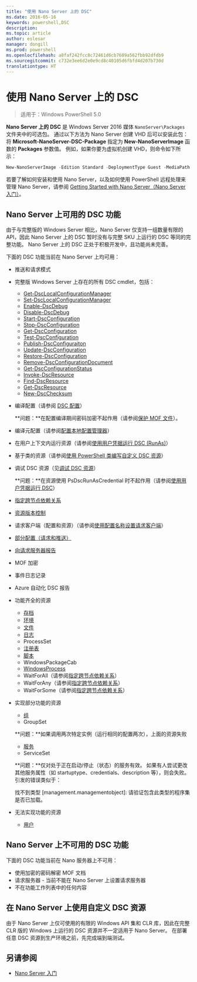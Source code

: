 ```yaml
---
title: "使用 Nano Server 上的 DSC"
ms.date: 2016-05-16
keywords: powershell,DSC
description: 
ms.topic: article
author: eslesar
manager: dongill
ms.prod: powershell
ms.openlocfilehash: a8faf242fcc8c72461d6cb7609a562fbb92dfdb9
ms.sourcegitcommit: c732e3ee6d2e0e9cd8c40105d6fbfd4d207b730d
translationtype: HT
---
```

# <a name="using-dsc-on-nano-server"></a>使用 Nano Server 上的 DSC

> 适用于：Windows PowerShell 5.0

**Nano Server 上的 DSC** 是 Windows Server 2016 媒体 `NanoServer\Packages` 文件夹中的可选包。 通过以下方法为 Nano Server 创建 VHD 后可以安装此包：将 **Microsoft-NanoServer-DSC-Package** 指定为 **New-NanoServerImage** 函数的 **Packages** 参数值。 例如，如果你要为虚拟机创建 VHD，则命令如下所示：

```powershell
New-NanoServerImage -Edition Standard -DeploymentType Guest -MediaPath f:\ -BasePath .\Base -TargetPath .\Nano1\Nano.vhd -ComputerName Nano1 -Packages Microsoft-NanoServer-DSC-Package
```

若要了解如何安装和使用 Nano Server，以及如何使用 PowerShell 远程处理来管理 Nano Server，请参阅 [Getting Started with Nano Server（Nano Server 入门）](https://technet.microsoft.com/en-us/library/mt126167.aspx)。


## <a name="dsc-features-available-on-nano-server"></a>Nano Server 上可用的 DSC 功能

 由于与完整版的 Windows Server 相比，Nano Server 仅支持一组数量有限的 API，因此 Nano Server 上的 DSC 暂时没有与完整 SKU 上运行的 DSC 等同的完整功能。 Nano Server 上的 DSC 正处于积极开发中，且功能尚未完善。
 
 下面的 DSC 功能当前在 Nano Server 上均可用： 


* 推送和请求模式

* 完整版 Windows Server 上存在的所有 DSC cmdlet，包括： 
  * [Get-DscLocalConfigurationManager](https://technet.microsoft.com/en-us/library/dn407378.aspx)
  * [Set-DscLocalConfigurationManager](https://technet.microsoft.com/en-us/library/dn521621.aspx)   
  * [Enable-DscDebug](https://technet.microsoft.com/en-us/library/mt517870.aspx)
  * [Disable-DscDebug](https://technet.microsoft.com/en-us/library/mt517872.aspx)       
  * [Start-DscConfiguration](https://technet.microsoft.com/en-us/library/dn521623.aspx)
  * [Stop-DscConfiguration](https://technet.microsoft.com/en-us/library/mt143542.aspx)
  * [Get-DscConfiguration](https://technet.microsoft.com/en-us/library/dn407379.aspx)
  * [Test-DscConfiguration](https://technet.microsoft.com/en-us/library/dn407382.aspx)      
  * [Publish-DscConfiguraiton](https://technet.microsoft.com/en-us/library/mt517875.aspx) 
  * [Update-DscConfiguration](https://technet.microsoft.com/en-us/library/mt143541.aspx)
  * [Restore-DscConfiguration](https://technet.microsoft.com/en-us/library/dn407383.aspx)
  * [Remove-DscConfigurationDocument](https://technet.microsoft.com/en-us/library/mt143544.aspx)
  * [Get-DscConfigurationStatus](https://technet.microsoft.com/en-us/library/mt517868.aspx)
  * [Invoke-DscResource](https://technet.microsoft.com/en-us/library/mt517869.aspx)
  * [Find-DscResource](https://technet.microsoft.com/en-us/library/mt517874.aspx)
  * [Get-DscResource](https://technet.microsoft.com/en-us/library/dn521625.aspx)
  * [New-DscChecksum](https://technet.microsoft.com/en-us/library/dn521622.aspx)    

* 编译配置（请参阅 [DSC 配置](configurations.md)）

  **问题：**在配置编译期间密码加密不起作用（请参阅[保护 MOF 文件](securemof.md)）。

* 编译元配置（请参阅[配置本地配置管理器](metaConfig.md)）

* 在用户上下文内运行资源（请参阅[使用用户凭据运行 DSC (RunAs)](runAsUser.md)）

* 基于类的资源（请参阅[使用 PowerShell 类编写自定义 DSC 资源](authoringResourceClass.md)）

* 调试 DSC 资源（见[调试 DSC 资源](debugresource.md)）
  
  **问题：**在资源使用 PsDscRunAsCredential 时不起作用（请参阅[使用用户凭据运行 DSC](runAsUser.md)）

* [指定跨节点依赖关系](crossNodeDependencies.md) 

* [资源版本控制](sxsResource.md)

* 请求客户端（配置和资源）（请参阅[使用配置名称设置请求客户端](pullClientConfigNames.md)）

* [部分配置（请求和推送）](partialConfigs.md)

* [向请求服务器报告](reportServer.md) 

* MOF 加密

* 事件日志记录

* Azure 自动化 DSC 报告

* 功能齐全的资源
  * [存档](archiveResource.md)
  * [环境](environmentResource.md)
  * [文件](fileResource.md)
  * [日志](logResource.md)
  * ProcessSet
  * [注册表](registryResource.md)
  * [脚本](scriptResource.md)
  * WindowsPackageCab
  * [WindowsProcess](windowsProcessResource.md)
  * WaitForAll（请参阅[指定跨节点依赖关系](crossNodeDependencies.md)）
  * WaitForAny（请参阅[指定跨节点依赖关系](crossNodeDependencies.md)）
  * WaitForSome（请参阅[指定跨节点依赖关系](crossNodeDependencies.md)）

* 实现部分功能的资源
  * [组](groupResource.md)
  * GroupSet
  
  **问题：**如果调用两次特定实例（运行相同的配置两次），上面的资源失败
  
  * [服务](serviceResource.md)
  * ServiceSet
  
  **问题：**仅对处于正在启动/停止（状态）的服务有效。 如果有人尝试更改其他服务属性（如 startuptype、credentials、description 等），则会失败。 引发的错误类似于：
  
  找不到类型 [management.managementobject]: 请验证包含此类型的程序集是否已加载。
  
* 无法实现功能的资源
  * [用户](userResource.md)
  

## <a name="dsc-features-not-available-on-nano-server"></a>Nano Server 上不可用的 DSC 功能

下面的 DSC 功能当前在 Nano 服务器上不可用：

* 使用加密的密码解密 MOF 文档 
* 请求服务器 - 当前不能在 Nano Server 上设置请求服务器
* 不在功能工作列表中的任何内容

## <a name="using-custom-dsc-resources-on-nano-server"></a>在 Nano Server 上使用自定义 DSC 资源
 
由于 Nano Server 上仅可使用的有限的 Windows API 集和 CLR 库，因此在完整 CLR 版的 Windows 上运行的 DSC 资源并不一定适用于 Nano Server。 在部署任意 DSC 资源到生产环境之前，先完成端到端测试。

## <a name="see-also"></a>另请参阅
- [Nano Server 入门](https://technet.microsoft.com/en-us/library/mt126167.aspx)

